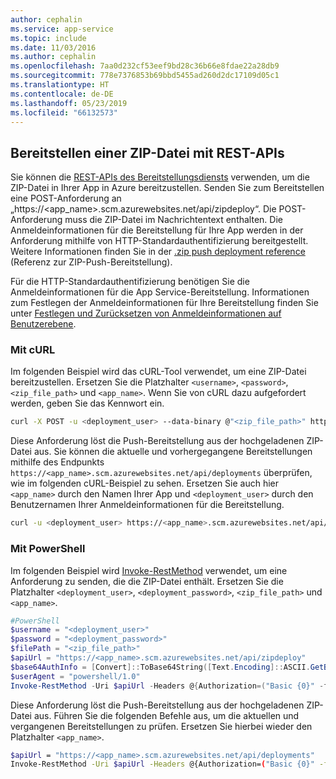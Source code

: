 ```yaml
---
author: cephalin
ms.service: app-service
ms.topic: include
ms.date: 11/03/2016
ms.author: cephalin
ms.openlocfilehash: 7aa0d232cf53eef9bd28c36b66e8fdae22a28db9
ms.sourcegitcommit: 778e7376853b69bbd5455ad260d2dc17109d05c1
ms.translationtype: HT
ms.contentlocale: de-DE
ms.lasthandoff: 05/23/2019
ms.locfileid: "66132573"
---
```

## <a name="rest"></a>Bereitstellen einer ZIP-Datei mit REST-APIs 

Sie können die [REST-APIs des Bereitstellungsdiensts](https://github.com/projectkudu/kudu/wiki/REST-API) verwenden, um die ZIP-Datei in Ihrer App in Azure bereitzustellen. Senden Sie zum Bereitstellen eine POST-Anforderung an „https://<app_name>.scm.azurewebsites.net/api/zipdeploy“. Die POST-Anforderung muss die ZIP-Datei im Nachrichtentext enthalten. Die Anmeldeinformationen für die Bereitstellung für Ihre App werden in der Anforderung mithilfe von HTTP-Standardauthentifizierung bereitgestellt. Weitere Informationen finden Sie in der [.zip push deployment reference](https://github.com/projectkudu/kudu/wiki/Deploying-from-a-zip-file) (Referenz zur ZIP-Push-Bereitstellung). 

Für die HTTP-Standardauthentifizierung benötigen Sie die Anmeldeinformationen für die App Service-Bereitstellung. Informationen zum Festlegen der Anmeldeinformationen für Ihre Bereitstellung finden Sie unter [Festlegen und Zurücksetzen von Anmeldeinformationen auf Benutzerebene](../articles/app-service/deploy-configure-credentials.md#userscope).

### <a name="with-curl"></a>Mit cURL

Im folgenden Beispiel wird das cURL-Tool verwendet, um eine ZIP-Datei bereitzustellen. Ersetzen Sie die Platzhalter `<username>`, `<password>`, `<zip_file_path>` und `<app_name>`. Wenn Sie von cURL dazu aufgefordert werden, geben Sie das Kennwort ein.

```bash
curl -X POST -u <deployment_user> --data-binary @"<zip_file_path>" https://<app_name>.scm.azurewebsites.net/api/zipdeploy
```

Diese Anforderung löst die Push-Bereitstellung aus der hochgeladenen ZIP-Datei aus. Sie können die aktuelle und vorhergegangene Bereitstellungen mithilfe des Endpunkts `https://<app_name>.scm.azurewebsites.net/api/deployments` überprüfen, wie im folgenden cURL-Beispiel zu sehen. Ersetzen Sie auch hier `<app_name>` durch den Namen Ihrer App und `<deployment_user>` durch den Benutzernamen Ihrer Anmeldeinformationen für die Bereitstellung.

```bash
curl -u <deployment_user> https://<app_name>.scm.azurewebsites.net/api/deployments
```

### <a name="with-powershell"></a>Mit PowerShell

Im folgenden Beispiel wird [Invoke-RestMethod](/powershell/module/microsoft.powershell.utility/invoke-restmethod) verwendet, um eine Anforderung zu senden, die die ZIP-Datei enthält. Ersetzen Sie die Platzhalter `<deployment_user>`, `<deployment_password>`, `<zip_file_path>` und `<app_name>`.

```powershell
#PowerShell
$username = "<deployment_user>"
$password = "<deployment_password>"
$filePath = "<zip_file_path>"
$apiUrl = "https://<app_name>.scm.azurewebsites.net/api/zipdeploy"
$base64AuthInfo = [Convert]::ToBase64String([Text.Encoding]::ASCII.GetBytes(("{0}:{1}" -f $username, $password)))
$userAgent = "powershell/1.0"
Invoke-RestMethod -Uri $apiUrl -Headers @{Authorization=("Basic {0}" -f $base64AuthInfo)} -UserAgent $userAgent -Method POST -InFile $filePath -ContentType "multipart/form-data"
```

Diese Anforderung löst die Push-Bereitstellung aus der hochgeladenen ZIP-Datei aus. Führen Sie die folgenden Befehle aus, um die aktuellen und vergangenen Bereitstellungen zu prüfen. Ersetzen Sie hierbei wieder den Platzhalter `<app_name>`.

```bash
$apiUrl = "https://<app_name>.scm.azurewebsites.net/api/deployments"
Invoke-RestMethod -Uri $apiUrl -Headers @{Authorization=("Basic {0}" -f $base64AuthInfo)} -UserAgent $userAgent -Method GET
```

